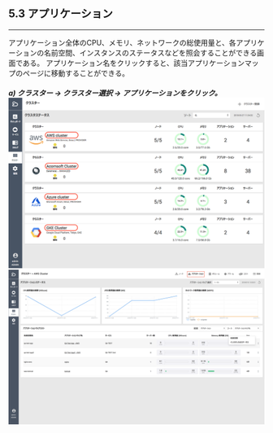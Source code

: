 ## 5.3 アプリケーション

---

アプリケーション全体のCPU、メモリ、ネットワークの総使用量と、各アプリケーションの名前空間、インスタンスのステータスなどを照会することができる画面である。 アプリケーション名をクリックすると、該当アプリケーションマップのページに移動することができる。

##### a\) クラスター → クラスター選択 → アプリケーションをクリック。![](/assets/JP/2.5/5.3_1.png)![](/assets/JP/2.5.3/5.3_2.png)



